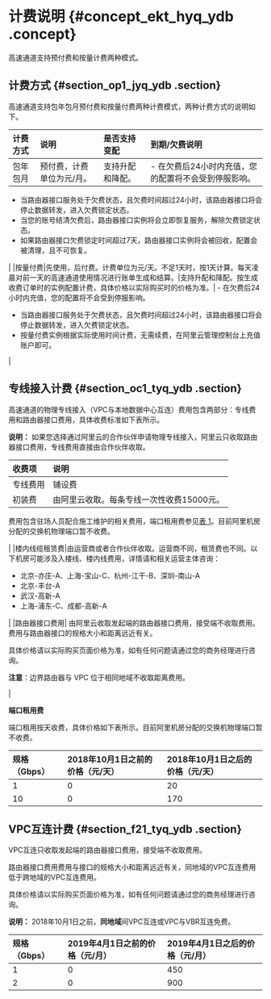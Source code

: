 # 计费说明 {#concept_ekt_hyq_ydb .concept}

高速通道支持预付费和按量计费两种模式。

## 计费方式 {#section_op1_jyq_ydb .section}

高速通道支持包年包月预付费和按量付费两种计费模式，两种计费方式的说明如下。

|计费方式|说明|是否支持变配|到期/欠费说明|
|:---|:-|:-----|:------|
|包年包月|预付费，计费单位为元/月。|支持升配和降配。| -   在欠费后24小时内充值，您的配置将不会受到停服影响。
-   当路由器接口服务处于欠费状态，且欠费时间超过24小时，该路由器接口将会停止数据转发，进入欠费锁定状态。
-   当您的账号结清欠费后，路由器接口实例将会立即恢复服务，解除欠费锁定状态。
-   如果路由器接口欠费锁定时间超过7天，路由器接口实例将会被回收，配置会被清理，且不可恢复。

 |
|按量付费|先使用，后付费。计费单位为元/天。不足1天时，按1天计算。每天凌晨对前一天的高速通道使用情况进行账单生成和结算。|支持升配和降配。按生成收费订单时的实例配置计费，具体价格以实际购买时的价格为准。| -   在欠费后24小时内充值，您的配置将不会受到停服影响。
-   当路由器接口服务处于欠费状态，且欠费时间超过24小时，该路由器接口将会停止数据转发，进入欠费锁定状态。
-   按量付费实例根据实际使用时间计费，无需续费，在阿里云管理控制台上充值账户即可。

 |

## 专线接入计费 {#section_oc1_tyq_ydb .section}

高速通道的物理专线接入（VPC与本地数据中心互连）费用包含两部分：专线费用和路由器接口费用，具体收费标准如下表所示。

**说明：** 如果您选择通过阿里云的合作伙伴申请物理专线接入，阿里云只收取路由器接口费用，专线费用直接由合作伙伴收取。

|收费项|说明|
|:--|:-|
|专线费用|铺设费|由运营商或者合作伙伴收取。租用费根据带宽大小与距离远近收取。|
|初装费| 由阿里云收取。每条专线一次性收费15000元。

 费用包含驻场人员配合施工维护的相关费用，端口租用费参见[表 1](#table_u3x_4zq_ydb)。目前阿里机房分配的交换机物理端口暂不收费。

 |
|楼内线缆租赁费|由运营商或者合作伙伴收取。运营商不同，租赁费也不同。以下机房可能涉及入楼线、楼内线费用，详情请和相关运营主体咨询：

-   北京-亦庄-A、上海-宝山-C、杭州-江干-B、深圳-南山-A
-   北京-丰台-A
-   武汉-高新-A
-   上海-浦东-C、成都-高新-A

|
|路由器接口费用| 由阿里云收取发起端的路由器接口费用，接受端不收取费用。费用与路由器接口的规格大小和距离远近有关。

 具体价格请以实际购买页面价格为准，如有任何问题请通过您的商务经理进行咨询。

 **注意**：边界路由器与 VPC 位于相同地域不收取距离费用。

 |

**端口租用费**

端口租用按天收费，具体价格如下表所示。目前阿里机房分配的交换机物理端口暂不收费。

|规格（Gbps）|2018年10月1日之前的价格（元/天）|2018年10月1日之后的价格（元/天）|
|:-------|:-------------------|:-------------------|
|1|0|20|
|10|0|170|

## VPC互连计费 {#section_f21_tyq_ydb .section}

VPC互连只收取发起端的路由器接口费用，接受端不收取费用。

路由器接口费用费用与接口的规格大小和距离远近有关，同地域的VPC互连费用低于跨地域的VPC互连费用。

具体价格请以实际购买页面价格为准，如有任何问题请通过您的商务经理进行咨询。

**说明：** 2018年10月1日之前，**同地域**间VPC互连或VPC与VBR互连免费。

|规格（Gbps）|2019年4月1日之前的价格（元/月）|2019年4月1日之后的价格（元/月）|
|:-------|:------------------|:------------------|
|1|0|450|
|2|0|900|

